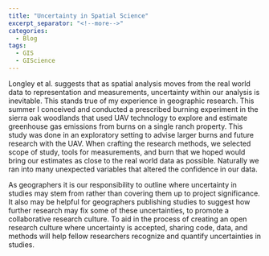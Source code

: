 ```yaml
---
title: "Uncertainty in Spatial Science"
excerpt_separator: "<!--more-->"
categories:
  - Blog
tags:
  - GIS
  - GIScience
---
```

Longley et al. suggests that as spatial analysis moves from the real world data to  representation and measurements, uncertainty within our analysis is inevitable. This stands true of my experience in geographic research. This summer I conceived and conducted a prescribed burning experiment in the sierra oak woodlands that used UAV technology to explore and estimate greenhouse gas emissions from burns on a single ranch property. This study was done in an exploratory setting to advise larger burns and future research with the UAV. When crafting the research methods, we selected scope of study, tools for measurements, and burn that we hoped would bring our estimates as close to the real world data as possible. Naturally we ran into many unexpected variables that altered the confidence in our data. 

As geographers it is our responsibility to outline where uncertainty in studies may stem from rather than covering them up to project significance. It also may be helpful for geographers publishing studies to suggest how further research may fix some of these uncertainties, to promote a collaborative research culture. To aid in the process of creating an open research culture where uncertainty is accepted, sharing code, data, and methods will help fellow researchers recognize and quantify uncertainties in studies. 



